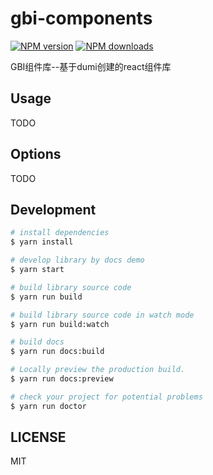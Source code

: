 # gbi-components

[![NPM version](https://img.shields.io/npm/v/gbi-components.svg?style=flat)](https://npmjs.org/package/gbi-components)
[![NPM downloads](http://img.shields.io/npm/dm/gbi-components.svg?style=flat)](https://npmjs.org/package/gbi-components)

GBI组件库--基于dumi创建的react组件库

## Usage

TODO

## Options

TODO

## Development

```bash
# install dependencies
$ yarn install

# develop library by docs demo
$ yarn start

# build library source code
$ yarn run build

# build library source code in watch mode
$ yarn run build:watch

# build docs
$ yarn run docs:build

# Locally preview the production build.
$ yarn run docs:preview

# check your project for potential problems
$ yarn run doctor
```

## LICENSE

MIT

